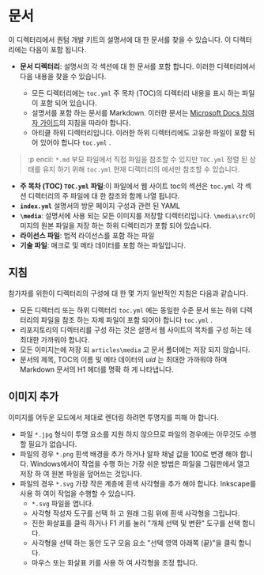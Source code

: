 # <a name="articles"></a>문서

이 디렉터리에서 퀀텀 개발 키트의 설명서에 대 한 문서를 찾을 수 있습니다. 이 디렉터리에는 다음이 포함 됩니다.

- **문서 디렉터리**: 설명서의 각 섹션에 대 한 문서를 포함 합니다. 이러한 디렉터리에서 다음 내용을 찾을 수 있습니다.
  
  - 모든 디렉터리에는 `toc.yml` 주 목차 (TOC)의 디렉터리 내용을 표시 하는 파일이 포함 되어 있습니다.
  - 설명서를 포함 하는 문서를 Markdown. 이러한 문서는 [Microsoft Docs 참여자 가이드](https://docs.microsoft.com/en-us/contribute/)의 지침을 따라야 합니다.
  - 아티클 하위 디렉터리입니다. 이러한 하위 디렉터리에도 고유한 파일이 포함 되어 있어야 합니다 `toc.yml` .

> :p encil: `*.md` 부모 파일에서 직접 파일을 참조할 수 있지만 `TOC.yml` 정렬 된 상태를 유지 하기 위해 `toc.yml` 현재 디렉터리의 에서만 참조할 수 있습니다.

- **주 목차 (TOC) `TOC.yml` 파일**:이 파일에서 웹 사이트 toc의 섹션은 `toc.yml` 각 섹션 디렉터리의 주 파일에 대 한 참조와 함께 나열 됩니다.
- **`index.yml`** 설명서의 방문 페이지 구성과 관련 된 YAML
- **`\media`**: 설명서에 사용 되는 모든 이미지를 저장할 디렉터리입니다. `\media\src`이미지의 원본 파일을 저장 하는 하위 디렉터리가 포함 되어 있습니다.
- **라이선스 파일**: 법적 라이선스를 포함 하는 파일
- **기술 파일**: 매크로 및 메타 데이터를 포함 하는 파일입니다.

## <a name="guidelines"></a>지침

참가자를 위한이 디렉터리의 구성에 대 한 몇 가지 일반적인 지침은 다음과 같습니다.

- 모든 디렉터리 또는 하위 디렉터리 `toc.yml` 에는 동일한 수준 문서 또는 하위 디렉터리의 파일을 참조 하는 자체 파일이 포함 되어야 합니다 `toc.yml` .
- 리포지토리의 디렉터리를 구성 하는 것은 설명서 웹 사이트의 목차를 구성 하는 데 최대한 가까워야 합니다.
- 모든 이미지는에 저장 되 `articles\media` 고 문서 폴더에는 저장 되지 않습니다.
- 문서의 제목, TOC의 이름 및 메타 데이터의 *uid* 는 최대한 가까워야 하며 Markdown 문서의 H1 헤더를 명확 하 게 나타냅니다.

## <a name="adding-images"></a>이미지 추가

이미지를 어두운 모드에서 제대로 렌더링 하려면 투명지를 피해 야 합니다.
- 파일 `*.jpg` 형식이 투명 요소를 지원 하지 않으므로 파일의 경우에는 아무것도 수행할 필요가 없습니다.
- 파일의 경우 `*.png` 흰색 배경을 추가 하거나 알파 채널 값을 100로 변경 해야 합니다. Windows에서이 작업을 수행 하는 가장 쉬운 방법은 파일을 그림판에서 열고 저장 하 여 원본 파일을 덮어쓰는 것입니다.
- 파일의 경우 `*.svg` 가장 작은 계층에 흰색 사각형을 추가 해야 합니다. Inkscape를 사용 하 여이 작업을 수행할 수 있습니다.
  - `*.svg` 파일을 엽니다.
  - 사각형 작성자 도구를 선택 하 고 원래 그림 위에 흰색 사각형을 그립니다.
  - 진한 화살표를 클릭 하거나 F1 키를 눌러 "개체 선택 및 변환" 도구를 선택 합니다.
  - 사각형을 선택 하는 동안 도구 모음 요소 "선택 영역 아래쪽 (끝)"을 클릭 합니다.
  - 마우스 또는 화살표 키를 사용 하 여 사각형을 조정 합니다.
